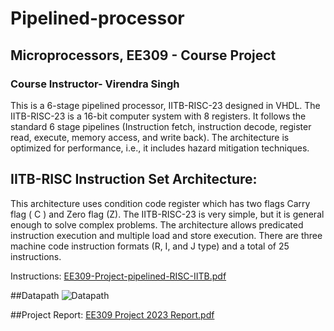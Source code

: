 # Pipelined-processor

## Microprocessors, EE309 - Course Project
### Course Instructor- Virendra Singh 

This is a 6-stage pipelined processor, IITB-RISC-23 designed in VHDL. The IITB-RISC-23 is a 16-bit computer system with 8 registers. 
It follows the standard 6 stage pipelines (Instruction fetch, instruction decode, register read, execute, memory access, and write back). The architecture is optimized for performance, i.e., it includes hazard mitigation techniques.

## IITB-RISC Instruction Set Architecture: 
This architecture uses condition code register which has two flags Carry flag ( C ) and Zero flag (Z). The IITB-RISC-23 is very simple, but it is general enough to solve complex problems. The architecture allows predicated instruction execution and multiple load and store execution. There are three machine code instruction formats (R, I, and J type) and a total of 25 instructions.

Instructions:
[EE309-Project-pipelined-RISC-IITB.pdf](https://github.com/agaparna2468/Pipelined-processor/files/11486282/EE309-Project-pipelined-RISC-IITB.pdf)

##Datapath
![Datapath](https://github.com/agaparna2468/Pipelined-processor/assets/98680990/006f9a11-2890-4ec9-a4b7-e3ff73f6c2c9)

##Project Report:
[EE309 Project 2023 Report.pdf](https://github.com/agaparna2468/Pipelined-processor/files/11486258/EE309.Project.2023.Report.pdf)

